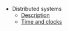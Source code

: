 - Distributed systems
    - [Description](Distributed-systems-course/1-description.md)
    - [Time and clocks](Distributed-systems-course/2-time_and_clocks.md)
